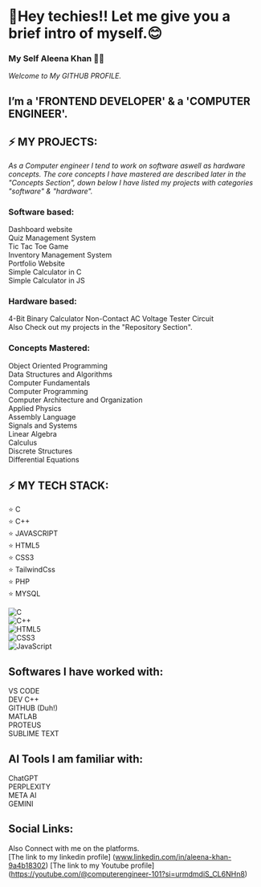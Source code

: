 # 👋Hey techies!!  Let me give you a brief intro of myself.😊  
### My Self **Aleena Khan** 👩‍💻
 _Welcome to My GITHUB PROFILE._  
## I’m a 'FRONTEND DEVELOPER' & a 'COMPUTER ENGINEER'.  

 ## ⚡ MY PROJECTS:
 _As a Computer engineer I tend to work on software aswell as hardware concepts. The core concepts I have mastered are described later in the "Concepts Section", down below I have listed my projects with categories "software" & "hardware"._
 ### Software based:
 Dashboard website  
 Quiz Management System  
 Tic Tac Toe Game   
 Inventory Management System  
 Portfolio Website  
 Simple Calculator in C  
 Simple Calculator in JS
 ### Hardware based:
 4-Bit Binary Calculator
 Non-Contact AC Voltage Tester Circuit  
 Also Check out my projects in the "Repository Section".
  
 ### Concepts Mastered:  
 Object Oriented Programming  
 Data Structures and Algorithms  
 Computer Fundamentals  
 Computer Programming  
 Computer Architecture and Organization  
 Applied Physics  
 Assembly Language  
 Signals and Systems  
 Linear Algebra  
 Calculus  
 Discrete Structures  
 Differential Equations  
 

## ⚡ MY TECH STACK:
 
⭐ C  
⭐ C++   
⭐ JAVASCRIPT  
⭐ HTML5  
⭐ CSS3  
⭐ TailwindCss  
⭐ PHP  
⭐ MYSQL  

![C](https://img.shields.io/badge/language-C-blue?style=for-the-badge&logo=c)  
![C++](https://img.shields.io/badge/language-C++-blue?style=for-the-badge&logo=c++)  
![HTML5](https://img.shields.io/badge/language-HTML5-orange?style=for-the-badge&logo=html5)  
![CSS3](https://img.shields.io/badge/language-CSS3-blue?style=for-the-badge&logo=css3)  
![JavaScript](https://img.shields.io/badge/language-JavaScript-yellow?style=for-the-badge&logo=javascript) 

 ## Softwares I have worked with:  
   VS CODE  
   DEV C++  
   GITHUB (Duh!)  
   MATLAB  
   PROTEUS  
   SUBLIME TEXT
   ## AI Tools I am familiar with:  
   ChatGPT  
   PERPLEXITY  
   META AI  
   GEMINI

  ## Social Links:
  Also Connect with me on the platforms.  
  [The link to my linkedin profile]
 (www.linkedin.com/in/aleena-khan-9a4b18302)
 [The link to my Youtube profile]
(https://youtube.com/@computerengineer-101?si=urmdmdiS_CL6NHn8)
  
